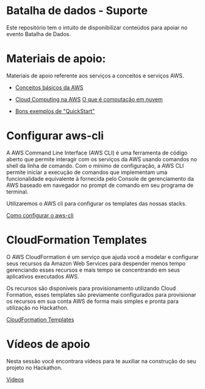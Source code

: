 # Batalha de dados - Suporte
Este repositório tem o intuito de disponibilizar conteúdos para apoiar no evento Batalha de Dados.

# Materiais de apoio:

Materiais de apoio referente aos serviços a conceitos e serviços AWS.

- [Conceitos básicos da AWS](https://aws.amazon.com/pt/getting-started/?nc2=h_ql_le_gs)
- [Cloud Computing na AWS](https://aws.amazon.com/pt/what-is-aws/?nc1=h_ls)
    [O que é computação em nuvem](https://www.youtube.com/watch?v=OFIVUTmc2cs)

- [Bons exemplos de "QuickStart"](https://aws.amazon.com/pt/quickstart)


# Configurar aws-cli

A AWS Command Line Interface (AWS CLI) é uma ferramenta de código aberto que permite interagir com os serviços da AWS usando comandos no shell da linha de comando. Com o mínimo de configuração, a AWS CLI permite iniciar a execução de comandos que implementam uma funcionalidade equivalente à fornecida pelo Console de gerenciamento da AWS baseado em navegador no prompt de comando em seu programa de terminal.

Utilizaremos o AWS cli para configurar os templates das nossas stacks.

[Como configurar o aws-cli](https://docs.aws.amazon.com/pt_br/cli/latest/userguide/cli-chap-welcome.html)

# CloudFormation Templates

O AWS CloudFormation é um serviço que ajuda você a modelar e configurar seus recursos da Amazon Web Services para despender menos tempo gerenciando esses recursos e mais tempo se concentrando em seus aplicativos executados AWS.

Os recursos são disponiveis para provisionamento utilizando Cloud Formation, esses templates são previamente configurados para provisionar os recursos em sua conta AWS de forma mais simples e pronta para utilização no Hackathon.

[CloudFormation Templates](cloudformation/)

# Vídeos de apoio

Nesta sessão você encontrara vídeos para te auxiliar na construção do seu projeto no Hackathon.

[Videos](videos/)